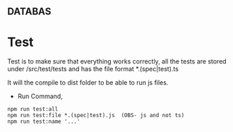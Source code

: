 ## DATABAS


# Test

Test is to make sure that everything works correctly, all the tests are stored under <rootdir>/src/test/tests and has the file format *.(spec|test).ts

It will the compile to dist folder to be able to run js files.

+ Run Command, 

```
npm run test:all
npm run test:file *.(spec|test).js  (OBS- js and not ts)
npm run test:name '...'
```